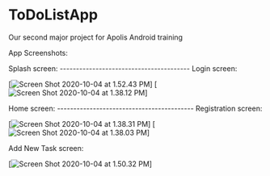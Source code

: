 # ToDoListApp
Our second major project for Apolis Android training


App Screenshots:

Splash screen: ---------------------------------------- Login screen:

[![Screen Shot 2020-10-04 at 1.52.43 PM](https://i.imgur.com/CWApxNz.png)]
[![Screen Shot 2020-10-04 at 1.38.12 PM](https://i.imgur.com/0slb5nQ.png)]


Home screen: ------------------------------------------ Registration screen:

[![Screen Shot 2020-10-04 at 1.38.31 PM](https://i.imgur.com/DU0Igwo.png)]
[![Screen Shot 2020-10-04 at 1.38.03 PM](https://i.imgur.com/9K7NGAl.png)]


Add New Task screen:

[![Screen Shot 2020-10-04 at 1.50.32 PM](https://i.imgur.com/D60cuOz.png)]
